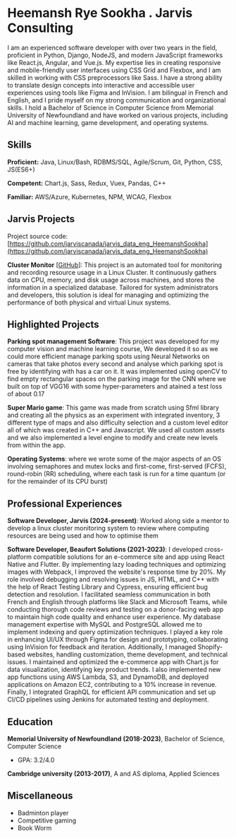# Heemansh Rye Sookha . Jarvis Consulting

I am an experienced software developer with over two years in the field, proficient in Python, Django, NodeJS, and modern JavaScript frameworks like React.js, Angular, and Vue.js. My expertise lies in creating responsive and mobile-friendly user interfaces using CSS Grid and Flexbox, and I am skilled in working with CSS preprocessors like Sass. I have a strong ability to translate design concepts into interactive and accessible user experiences using tools like Figma and InVision. I am bilingual in French and English, and I pride myself on my strong communication and organizational skills. I hold a Bachelor of Science in Computer Science from Memorial University of Newfoundland and have worked on various projects, including AI and machine learning, game development, and operating systems.

## Skills

**Proficient:** Java, Linux/Bash, RDBMS/SQL, Agile/Scrum, Git, Python, CSS, JS(ES6+)

**Competent:** Chart.js, Sass, Redux, Vuex, Pandas, C++

**Familiar:** AWS/Azure, Kubernetes, NPM, WCAG, Flexbox

## Jarvis Projects

Project source code: [https://github.com/jarviscanada/jarvis_data_eng_HeemanshSookha](https://github.com/jarviscanada/jarvis_data_eng_HeemanshSookha)


**Cluster Monitor** [[GitHub](https://github.com/jarviscanada/jarvis_data_eng_HeemanshSookha/tree/master/linux_sql)]: This project is an automated tool for monitoring and recording resource usage in a Linux Cluster. It continuously gathers data on CPU, memory, and disk usage across machines, and stores the information in a specialized database. Tailored for system administrators and developers, this solution is ideal for managing and optimizing the performance of both physical and virtual Linux systems.


## Highlighted Projects
**Parking spot management Software**: This project was developed for my computer vision and machine learning course, We developed it so as we could more efficient manage parking spots using Neural Networks on cameras that take photos every second and analyse which parking spot is free by identifying with has a car on it. It was implemented using openCV to find empty rectangular spaces on the parking image for the CNN where we built on top of VGG16 with some hyper-parameters and atained a test loss of about 0.17

**Super Mario game**: This game was made from scratch using Sfml library and creating all the physics as an experiment with integrated inventory, 3 different type of maps and also difficulty selection and a custom level editor all of which was created in C++ and Javascript. We used all custom assets and we also implemented a level engine to modify and create new levels from within the app.

**Operating Systems**: where we wrote some of the major aspects of an OS involving semaphores and mutex locks and first-come, first-served (FCFS), round-robin (RR) scheduling, where each task is run for a time quantum (or for the remainder of its CPU burst)


## Professional Experiences

**Software Developer, Jarvis (2024-present)**: Worked along side a mentor to develop a linux cluster monitoring system to review where computing resources are being used and how to optimise them

**Software Developer, Beaufort Solutions (2021-2023)**: I developed cross-platform compatible solutions for an e-commerce site and app using React Native and Flutter. By implementing lazy loading techniques and optimizing images with Webpack, I improved the website's response time by 20%. My role involved debugging and resolving issues in JS, HTML, and C++ with the help of React Testing Library and Cypress, ensuring efficient bug detection and resolution. I facilitated seamless communication in both French and English through platforms like Slack and Microsoft Teams, while conducting thorough code reviews and testing on a donor-facing web app to maintain high code quality and enhance user experience. My database management expertise with MySQL and PostgreSQL allowed me to implement indexing and query optimization techniques. I played a key role in enhancing UI/UX through Figma for design and prototyping, collaborating using InVision for feedback and iteration. Additionally, I managed Shopify-based websites, handling customization, theme development, and technical issues. I maintained and optimized the e-commerce app with Chart.js for data visualization, identifying key product trends. I also implemented new app functions using AWS Lambda, S3, and DynamoDB, and deployed applications on Amazon EC2, contributing to a 10% increase in revenue. Finally, I integrated GraphQL for efficient API communication and set up CI/CD pipelines using Jenkins for automated testing and deployment.


## Education
**Memorial University of Newfoundland  (2018-2023)**, Bachelor of Science, Computer Science
- GPA: 3.2/4.0

**Cambridge university (2013-2017)**, A and AS diploma, Applied Sciences


## Miscellaneous
- Badminton player
- Competitive gaming
- Book Worm